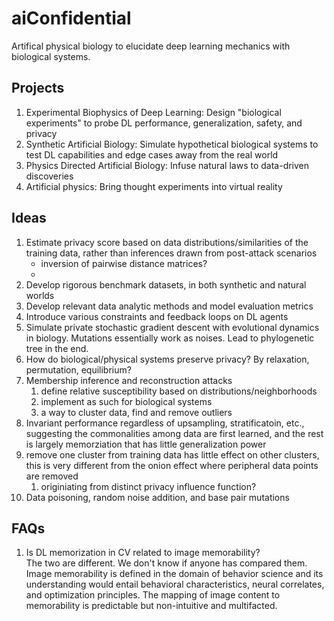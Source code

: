 # aiConfidential
Artifical physical biology to elucidate deep learning mechanics with biological systems.

## Projects
1. Experimental Biophysics of Deep Learning: Design "biological experiments" to probe DL performance, generalization, safety, and privacy
2. Synthetic Artificial Biology: Simulate hypothetical biological systems to test DL capabilities and edge cases away from the real world
3. Physics Directed Artificial Biology: Infuse natural laws to data-driven discoveries
4. Artificial physics: Bring thought experiments into virtual reality

## Ideas
1. Estimate privacy score based on data distributions/similarities of the training data, rather than inferences drawn from post-attack scenarios
   * inversion of pairwise distance matrices?
   * 
2. Develop rigorous benchmark datasets, in both synthetic and natural worlds
3. Develop relevant data analytic methods and model evaluation metrics
4. Introduce various constraints and feedback loops on DL agents
5. Simulate private stochastic gradient descent with evolutional dynamics in biology. Mutations essentially work as noises. Lead to phylogenetic tree in the end.
6. How do biological/physical systems preserve privacy? By relaxation, permutation, equilibrium?
7. Membership inference and reconstruction attacks
   1. define relative susceptibility based on distributions/neighborhoods
   2. implement as such for biological systems
   3. a way to cluster data, find and remove outliers
8. Invariant performance regardless of upsampling, stratificatoin, etc., suggesting the commonalities among data are first learned, and the rest is largely memorziation that has little generalization power
9. remove one cluster from training data has little effect on other clusters, this is very different from the onion effect where peripheral data points are removed
   1.  originiating from distinct privacy influence function?
10. Data poisoning, random noise addition, and base pair mutations

## FAQs
1. Is DL memorization in CV related to image memorability?
<br> The two are different. We don't know if anyone has compared them. Image memorability is defined in the domain of behavior science and its understanding would entail behavioral characteristics, neural correlates, and optimization principles. The mapping of image content to memorability is predictable but non-intuitive and multifacted.
